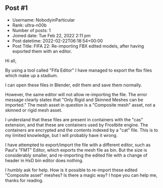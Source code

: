 ## Post #1
- Username: NobodyinParticular
- Rank: ultra-n00b
- Number of posts: 1
- Joined date: Tue Feb 22, 2022 2:11 pm
- Post datetime: 2022-02-22T06:18:54+00:00
- Post Title: FIFA 22: Re-importing FBX edited models, after having exported them with an editor.

Hi all,

By using a tool called "Fifa Editor" I have managed to export the fbx files which make up a stadium.



I can open these files in Blender, edit them and save them normally.



However, the same editor will not allow re-importing the file. The error message clearly states that "Only Rigid and Skinned Meshes can be imported." The mesh asset in question is a "Composite mesh" asset, not a skinned or rigid mesh asset.



I understand that these files are present in containers with the "cas" extension, and that these are containers used by Frostbite engine. The containers are encrypted and the contents indexed by a "cat" file. This is to my limited knowledge, but I will probably have it wrong.

I have attempted to export/import the file with a different editor, such as Paul's "FMT" Editor, which exports the mesh file as bin. But the size is considerably smaller, and re-importing the edited file with a change of header in HxD bin editor does nothing.

I humbly ask for help. How is it possible to re-import these edited "Composite asset" meshes? Is there a magic way? I hope you can help me, thanks for reading.
